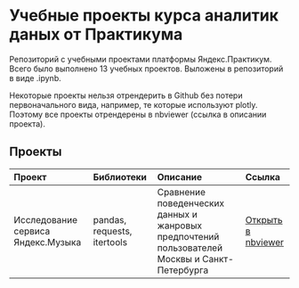 # Учебные проекты курса аналитик даных от Практикума
Репозиторий с учебными проектами платформы Яндекс.Практикум. Всего было выполнено 13 учебных проектов. Выложены в репозиторий в виде .ipynb. 

Некоторые проекты нельзя отрендерить в Github без потери первоначального вида, например, те которые используют plotly. Поэтому все проекты отрендерены в nbviewer (ссылка в описании проекта).

## Проекты
| Проект | Библиотеки | Описание | Ссылка |
| :-- | :-- | :-- | :-- |
| Исследование сервиса Яндекс.Музыка | pandas, requests, itertools | Сравнение поведенческих данных и жанровых предпочтений пользователей Москвы и Санкт-Петербурга | [Открыть в nbviewer](https://nbviewer.org/github/liveworkdie/study-projects/blob/main/01-yandex-music.ipynb)|

